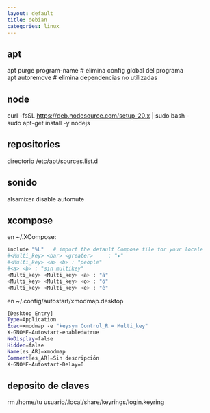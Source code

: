 ```yaml
---
layout: default
title: debian
categories: linux
---
```

## apt
apt purge program-name # elimina config global del programa  
apt autoremove # elimina dependencias no utilizadas  
## node
curl -fsSL https://deb.nodesource.com/setup_20.x | sudo bash -  
sudo apt-get install -y nodejs  

## repositories
directorio /etc/apt/sources.list.d  

## sonido
alsamixer disable automute

## xcompose 
en ~/.XCompose:  
```bash
include "%L"   # import the default Compose file for your locale
#<Multi_key> <bar> <greater>     : "▸"
#<Multi_key> <a> <b> : "people"
#<a> <b> : "sin multikey"
<Multi_key> <Multi_key> <a> : "ã"
<Multi_key> <Multi_key> <o> : "õ"
<Multi_key> <Multi_key> <e> : "ê"
```

en ~/.config/autostart/xmodmap.desktop
```bash
[Desktop Entry]
Type=Application
Exec=xmodmap -e "keysym Control_R = Multi_key"
X-GNOME-Autostart-enabled=true
NoDisplay=false
Hidden=false
Name[es_AR]=xmodmap
Comment[es_AR]=Sin descripción
X-GNOME-Autostart-Delay=0
```
## deposito de claves
rm /home/tu usuario/.local/share/keyrings/login.keyring  
